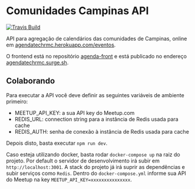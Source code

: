 # Comunidades Campinas API

[![Travis Build][travis-image]][travis-url]

API para agregação de calendários das comunidades de Campinas, online em [agendatechrmc.herokuapp.com/eventos](https://agendatechrmc.herokuapp.com/eventos).

O frontend está no repositório [agenda-front](https://github.com/comunidadescampinas/agenda-front) e está publicado no endereço [agendatechrmc.surge.sh](https://agendatechrmc.surge.sh/).

[travis-url]: https://travis-ci.org/comunidadescampinas/agenda-api
[travis-image]: https://api.travis-ci.org/comunidadescampinas/agenda-api.svg

## Colaborando

Para executar a API você deve definir as seguintes variáveis de ambiente primeiro:

* MEETUP_API_KEY: a sua API key do Meetup.com
* REDIS_URL: connection string para a instância de Redis usada para cache
* REDIS_AUTH: senha de conexão à instância de Redis usada para cache

Depois disto, basta executar `npm run dev`.

Caso esteja utilizando docker, basta rodar `docker-compose up` na raiz do projeto. 
Por default o servidor de desenvolvimento irá subir em `http://localhost:3001`. 
A stack do projeto já irá suprir as dependências e subir serviços como `Redis`. 
Dentro do `docker-compose.yml` informe sua API do Meetup na key `MEETUP_API_KEY=xxxxxxxxxxxxxxx`.
